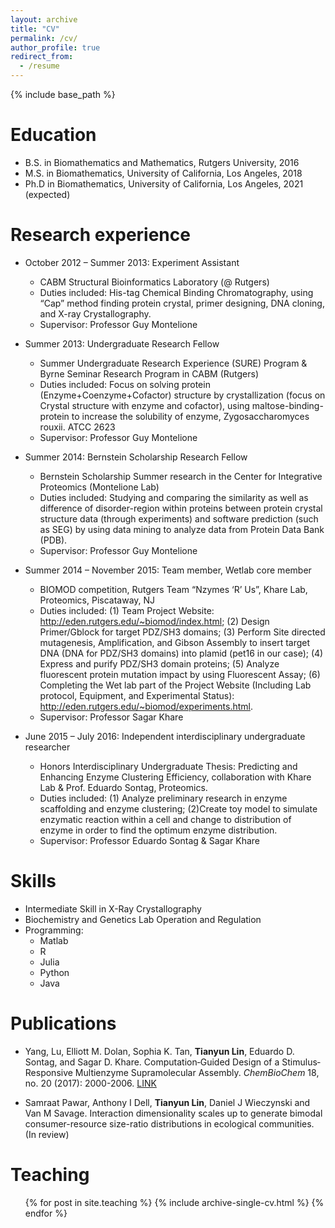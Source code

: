 ```yaml
---
layout: archive
title: "CV"
permalink: /cv/
author_profile: true
redirect_from:
  - /resume
---
```


{% include base_path %}

Education
======
* B.S. in Biomathematics and Mathematics, Rutgers University, 2016
* M.S. in Biomathematics, University of California, Los Angeles, 2018
* Ph.D in Biomathematics, University of California, Los Angeles, 2021 (expected)

Research experience
======
* October 2012 – Summer 2013: Experiment Assistant
  * CABM Structural Bioinformatics Laboratory (@ Rutgers)
  * Duties included: His-tag Chemical Binding Chromatography, using “Cap” method finding protein crystal, primer designing, DNA cloning, and X-ray Crystallography.
  * Supervisor: Professor Guy Montelione

* Summer 2013: Undergraduate Research Fellow
  * Summer Undergraduate Research Experience (SURE) Program & Byrne Seminar Research Program in CABM (Rutgers)
  * Duties included: Focus on solving protein (Enzyme+Coenzyme+Cofactor) structure by crystallization (focus on Crystal structure with enzyme and cofactor), using maltose-binding-protein to increase the solubility of enzyme, Zygosaccharomyces rouxii. ATCC 2623
  * Supervisor: Professor Guy Montelione

* Summer 2014: Bernstein Scholarship Research Fellow
  * Bernstein Scholarship Summer research in the Center for Integrative Proteomics (Montelione Lab)
  * Duties included: Studying and comparing the similarity as well as difference of disorder-region within proteins between protein crystal structure data (through experiments) and software prediction (such as SEG) by using data mining to analyze data from Protein Data Bank (PDB).
  * Supervisor: Professor Guy Montelione
  
* Summer 2014 – November 2015: Team member, Wetlab core member
  * BIOMOD competition, Rutgers Team “Nzymes ‘R’ Us”, Khare Lab, Proteomics, Piscataway, NJ
  * Duties included: (1) Team Project Website: http://eden.rutgers.edu/~biomod/index.html; (2) Design Primer/Gblock for target PDZ/SH3 domains; (3) Perform Site directed mutagenesis, Amplification, and Gibson Assembly to insert target DNA (DNA for PDZ/SH3 domains) into plamid (pet16 in our case); (4) Express and purify PDZ/SH3 domain proteins; (5) Analyze fluorescent protein mutation impact by using Fluorescent Assay; (6) Completing the Wet lab part of the Project Website (Including Lab protocol, Equipment, and Experimental Status): http://eden.rutgers.edu/~biomod/experiments.html.
  * Supervisor: Professor Sagar Khare
  
* June 2015 – July 2016: Independent interdisciplinary undergraduate researcher
  * Honors Interdisciplinary Undergraduate Thesis: Predicting and Enhancing Enzyme Clustering Efficiency, collaboration with Khare Lab & Prof. Eduardo Sontag, Proteomics.
  * Duties included: (1) Analyze preliminary research in enzyme scaffolding and enzyme clustering; (2)Create toy model to simulate enzymatic reaction within a cell and change to distribution of enzyme in order to find the optimum enzyme distribution.
  * Supervisor: Professor Eduardo Sontag & Sagar Khare

Skills
======
* Intermediate Skill in X-Ray Crystallography
* Biochemistry and Genetics Lab Operation and Regulation
* Programming:
  * Matlab
  * R
  * Julia
  * Python
  * Java

Publications
======
- Yang, Lu, Elliott M. Dolan, Sophia K. Tan, **Tianyun Lin**, Eduardo D. Sontag, and Sagar D. Khare. Computation‐Guided Design of a Stimulus‐Responsive Multienzyme Supramolecular Assembly. *ChemBioChem* 18, no. 20 (2017): 2000-2006. [LINK](https://onlinelibrary.wiley.com/doi/full/10.1002/cbic.201700425)

- Samraat Pawar, Anthony I Dell, **Tianyun Lin**, Daniel J Wieczynski and Van M Savage. Interaction dimensionality scales up to generate bimodal consumer-resource size-ratio distributions in ecological communities. (In review)
  
Teaching
======
  <ul>{% for post in site.teaching %}
    {% include archive-single-cv.html %}
  {% endfor %}</ul>
